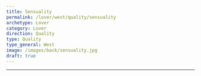 ```yaml
---
title: Sensuality
permalink: /lover/west/quality/sensuality
archetype: Lover
category: Lover
direction: Quality
type: Quality
type_general: West
image: /images/back/sensuality.jpg
draft: true
---
```


---

